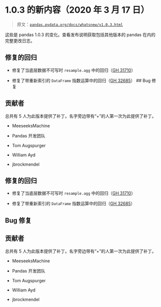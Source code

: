 # 1.0.3 的新内容（2020 年 3 月 17 日）

> 原文：[`pandas.pydata.org/docs/whatsnew/v1.0.3.html`](https://pandas.pydata.org/docs/whatsnew/v1.0.3.html)

这些是 pandas 1.0.3 的变化。查看发布说明获取包括其他版本的 pandas 在内的完整更改日志。

## 修复的回归

+   修复了当底层数据不可写时 `resample.agg` 中的回归（[GH 31710](https://github.com/pandas-dev/pandas/issues/31710)）

+   修复了带重新索引的 `DataFrame` 指数运算中的回归（[GH 32685](https://github.com/pandas-dev/pandas/issues/32685)）  ## Bug 修复

## 贡献者

总共有 5 人为此版本提供了补丁。名字旁边带有“+”的人第一次为此提供了补丁。

+   MeeseeksMachine

+   Pandas 开发团队

+   Tom Augspurger

+   William Ayd

+   jbrockmendel

## 修复的回归

+   修复了当底层数据不可写时 `resample.agg` 中的回归（[GH 31710](https://github.com/pandas-dev/pandas/issues/31710)）

+   修复了带重新索引的 `DataFrame` 指数运算中的回归（[GH 32685](https://github.com/pandas-dev/pandas/issues/32685)）

## Bug 修复

## 贡献者

总共有 5 人为此版本提供了补丁。名字旁边带有“+”的人第一次为此提供了补丁。

+   MeeseeksMachine

+   Pandas 开发团队

+   Tom Augspurger

+   William Ayd

+   jbrockmendel
